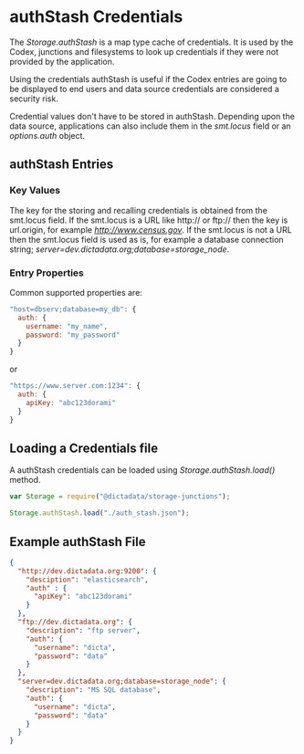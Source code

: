# authStash Credentials

The _Storage.authStash_ is a map type cache of credentials. It is used by the Codex, junctions and filesystems to look up credentials if they were not provided by the application.

Using the credentials authStash is useful if the Codex entries are going to be displayed to end users and data source credentials are considered a security risk.

Credential values don't have to be stored in authStash. Depending upon the data source, applications can also include them in the _smt.locus_ field or an _options.auth_ object.

## authStash Entries

### Key Values

The key for the storing and recalling credentials is obtained from the smt.locus field. If the smt.locus is a URL like http:// or ftp:// then the key is url.origin, for example _<http://www.census.gov>_. If the smt.locus is not a URL then the smt.locus field is used as is, for example a database connection string; _server=dev.dictadata.org;database=storage_node_.

### Entry Properties

Common supported properties are:

```javascript
"host=dbserv;database=my_db": {
  auth: {
    username: "my_name",
    password: "my_password"
  }
}
```

or

```javascript
"https://www.server.com:1234": {
  auth: {
    apiKey: "abc123dorami"
  }
}
```

## Loading a Credentials file

A authStash credentials can be loaded using _Storage.authStash.load()_ method.

```javascript
var Storage = require("@dictadata/storage-junctions");

Storage.authStash.load("./auth_stash.json");
```

## Example authStash File

```json
{
  "http://dev.dictadata.org:9200": {
    "desciption": "elasticsearch",
    "auth" : {
      "apiKey": "abc123dorami"
    }
  },
  "ftp://dev.dictadata.org": {
    "description": "ftp server",
    "auth": {
      "username": "dicta",
      "password": "data"
    }
  },
  "server=dev.dictadata.org;database=storage_node": {
    "description": "MS SQL database",
    "auth": {
      "username": "dicta",
      "password": "data"
    }
  }
}
```

